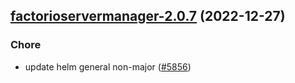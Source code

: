 

## [factorioservermanager-2.0.7](https://github.com/truecharts/charts/compare/factorioservermanager-2.0.6...factorioservermanager-2.0.7) (2022-12-27)

### Chore

- update helm general non-major ([#5856](https://github.com/truecharts/charts/issues/5856))
  
  